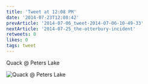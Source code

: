 ```yaml
---
title: 'Tweet at 12:08 PM'
date: '2014-07-23T12:08:42'
prevArticle: '2014-07-06_tweet-2014-07-06-10-49-33'
nextArticle: '2014-07-25_the-otterbury-incident'
retweets: 0
likes: 0
tags: tweet
---
```

Quack @ Peters Lake

![Quack @ Peters Lake](/images/insta_04.jpg "Quack @ Peters Lake")